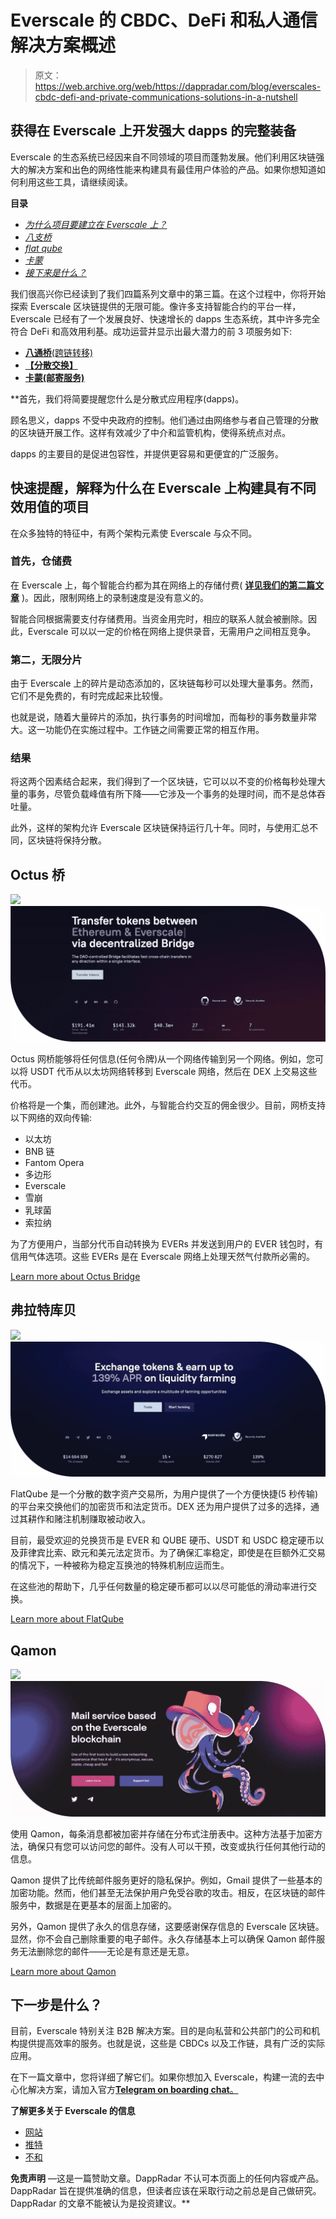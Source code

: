 # Everscale 的 CBDC、DeFi 和私人通信解决方案概述

> 原文：<https://web.archive.org/web/https://dappradar.com/blog/everscales-cbdc-defi-and-private-communications-solutions-in-a-nutshell>

## 获得在 Everscale 上开发强大 dapps 的完整装备

Everscale 的生态系统已经因来自不同领域的项目而蓬勃发展。他们利用区块链强大的解决方案和出色的网络性能来构建具有最佳用户体验的产品。如果你想知道如何利用这些工具，请继续阅读。

**目录**

*   *[为什么项目要建立在 Everscale 上？](https://web.archive.org/web/20221130030225/https://dappradar.com/blog/everscales-cbdc-defi-and-private-communications-solutions-in-a-nutshell/#why)*
*   [*八支桥*](https://web.archive.org/web/20221130030225/https://dappradar.com/blog/everscales-cbdc-defi-and-private-communications-solutions-in-a-nutshell/#octus)
*   *[flat qube](https://web.archive.org/web/20221130030225/https://dappradar.com/blog/everscales-cbdc-defi-and-private-communications-solutions-in-a-nutshell/#flatqube)*
*   *[卡蒙](https://web.archive.org/web/20221130030225/https://dappradar.com/blog/everscales-cbdc-defi-and-private-communications-solutions-in-a-nutshell/#qamon)*
*   *[接下来是什么？](https://web.archive.org/web/20221130030225/https://dappradar.com/blog/everscales-cbdc-defi-and-private-communications-solutions-in-a-nutshell/#what)*

我们很高兴你已经读到了我们四篇系列文章中的第三篇。在这个过程中，你将开始探索 Everscale 区块链提供的无限可能。像许多支持智能合约的平台一样，Everscale 已经有了一个发展良好、快速增长的 dapps 生态系统，其中许多完全符合 DeFi 和高效用利基。成功运营并显示出最大潜力的前 3 项服务如下:

*   [**八通桥**(跨链转移)](https://web.archive.org/web/20221130030225/https://octusbridge.io/)
*   [**【分散交换】**](https://web.archive.org/web/20221130030225/https://flatqube.io/)
*   **[**卡蒙**(邮寄服务)](https://web.archive.org/web/20221130030225/https://qamon.io/)**

 **首先，我们将简要提醒您什么是分散式应用程序(dapps)。

顾名思义，dapps 不受中央政府的控制。他们通过由网络参与者自己管理的分散的区块链开展工作。这样有效减少了中介和监管机构，使得系统点对点。

dapps 的主要目的是促进包容性，并提供更容易和更便宜的广泛服务。

## 快速提醒，解释为什么在 Everscale 上构建具有不同效用值的项目

在众多独特的特征中，有两个架构元素使 Everscale 与众不同。

### **首先，仓储费**

在 Everscale 上，每个智能合约都为其在网络上的存储付费( [**详见我们的第二篇文章**](/web/20221130030225/https://dappradar.com/blog/a-look-at-everscales-architecture-how-it-addresses-existing-blockchains-drawbacks/) )。因此，限制网络上的录制速度是没有意义的。

智能合同根据需要支付存储费用。当资金用完时，相应的联系人就会被删除。因此，Everscale 可以以一定的价格在网络上提供录音，无需用户之间相互竞争。

### **第二，无限分片**

由于 Everscale 上的碎片是动态添加的，区块链每秒可以处理大量事务。然而，它们不是免费的，有时完成起来比较慢。

也就是说，随着大量碎片的添加，执行事务的时间增加，而每秒的事务数量非常大。这一功能仍在实施过程中。工作链之间需要正常的相互作用。

### **结果**

将这两个因素结合起来，我们得到了一个区块链，它可以以不变的价格每秒处理大量的事务，尽管负载峰值有所下降——它涉及一个事务的处理时间，而不是总体吞吐量。

此外，这样的架构允许 Everscale 区块链保持运行几十年。同时，与使用汇总不同，区块链将保持分散。

## Octus 桥

![](img/8005cab6ebf574eda7a5f00332e2f791.png)![](img/80e9bdd0d56b966c9c5dd16557df9614.png)

Octus 网桥能够将任何信息(任何令牌)从一个网络传输到另一个网络。例如，您可以将 USDT 代币从以太坊网络转移到 Everscale 网络，然后在 DEX 上交易这些代币。

价格将是一个集，而创建池。此外，与智能合约交互的佣金很少。目前，网桥支持以下网络的双向传输:

*   以太坊
*   BNB 链
*   Fantom Opera
*   多边形
*   Everscale
*   雪崩
*   乳球菌
*   索拉纳

为了方便用户，当部分代币自动转换为 EVERs 并发送到用户的 EVER 钱包时，有信用气体选项。这些 EVERs 是在 Everscale 网络上处理天然气付款所必需的。

[Learn more about Octus Bridge](https://web.archive.org/web/20221130030225/https://octusbridge.io/)

## 弗拉特库贝

![](img/8005cab6ebf574eda7a5f00332e2f791.png)![](img/3fd9255ebc43fcdddeb10b7c527e616b.png)

FlatQube 是一个分散的数字资产交易所，为用户提供了一个方便快捷(5 秒传输)的平台来交换他们的加密货币和法定货币。DEX 还为用户提供了过多的选择，通过其耕作和赌注机制赚取被动收入。

目前，最受欢迎的兑换货币是 EVER 和 QUBE 硬币、USDT 和 USDC 稳定硬币以及菲律宾比索、欧元和美元法定货币。为了确保汇率稳定，即使是在巨额外汇交易的情况下，一种被称为稳定互换池的特殊机制应运而生。

在这些池的帮助下，几乎任何数量的稳定硬币都可以以尽可能低的滑动率进行交换。

[Learn more about FlatQube](https://web.archive.org/web/20221130030225/https://flatqube.io/)

## Qamon

![](img/8005cab6ebf574eda7a5f00332e2f791.png)![](img/0d7e95c90a0c707b20348e2812a20ff0.png)

使用 Qamon，每条消息都被加密并存储在分布式注册表中。这种方法基于加密方法，确保只有您可以访问您的邮件。没有人可以干预，改变或执行任何其他行动的信息。

Qamon 提供了比传统邮件服务更好的隐私保护。例如，Gmail 提供了一些基本的加密功能。然而，他们甚至无法保护用户免受谷歌的攻击。相反，在区块链的邮件服务中，数据是在更基本的层面上加密的。

另外，Qamon 提供了永久的信息存储，这要感谢保存信息的 Everscale 区块链。显然，你不会自己删除重要的电子邮件。永久存储基本上可以确保 Qamon 邮件服务无法删除您的邮件——无论是有意还是无意。

[Learn more about Qamon](https://web.archive.org/web/20221130030225/https://qamon.io/)

## 下一步是什么？

目前，Everscale 特别关注 B2B 解决方案。目的是向私营和公共部门的公司和机构提供提高效率的服务。也就是说，这些是 CBDCs 以及工作链，具有广泛的实际应用。

在下一篇文章中，您将详细了解它们。如果你想加入 Everscale，构建一流的去中心化解决方案，请加入官方[**Telegram on boarding chat**。](https://web.archive.org/web/20221130030225/https://t.me/everscaleonboarding)

**了解更多关于 Everscale 的信息**

*   [网站](https://web.archive.org/web/20221130030225/https://everscale.network/)
*   [推特](https://web.archive.org/web/20221130030225/https://twitter.com/Everscale_net)
*   [不和](https://web.archive.org/web/20221130030225/https://discord.com/invite/GSPAGVTuqQ)

**免责声明** —这是一篇赞助文章。DappRadar 不认可本页面上的任何内容或产品。DappRadar 旨在提供准确的信息，但读者应该在采取行动之前总是自己做研究。DappRadar 的文章不能被认为是投资建议。**